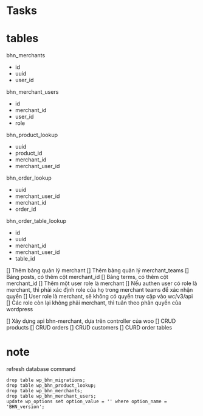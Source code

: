 # Tasks

# tables
bhn_merchants
- id
- uuid
- user_id

bhn_merchant_users
- id
- merchant_id
- user_id
- role

bhn_product_lookup
- uuid
- product_id
- merchant_id
- merchant_user_id

bhn_order_lookup
- uuid
- merchant_user_id
- merchant_id
- order_id

bhn_order_table_lookup
- id
- uuid
- merchant_id
- merchant_user_id
- table_id

[] Thêm bảng quản lý merchant
[] Thêm bảng quản lý merchant_teams
[] Bảng posts, có thêm cột merchant_id
[] Bảng terms, có thêm cột merchant_id
[] Thêm một user role là merchant 
  [] Nếu authen user có role là merchant, thì phải xác định role của họ trong merchant teams để xác nhận quyền
  [] User role là merchant, sẽ không có quyền truy cập vào wc/v3/api
  [] Các role còn lại không phải merchant, thì tuân theo phân quyền của wordpress

[] Xây dựng api bhn-merchant, dựa trên controller của woo
  [] CRUD products
  [] CRUD orders
  [] CRUD customers
  [] CURD order tables

# note
refresh database command

```
drop table wp_bhn_migrations;
drop table wp_bhn_product_lookup;
drop table wp_bhn_merchants;
drop table wp_bhn_merchant_users;
update wp_options set option_value = '' where option_name = 'BHN_version';
```
